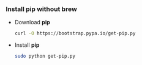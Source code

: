 ### Install **pip** without brew

* Download **pip**

    ```bash
    curl -O https://bootstrap.pypa.io/get-pip.py
    ```

* Install **pip**

    ```bash
    sudo python get-pip.py
    ```

